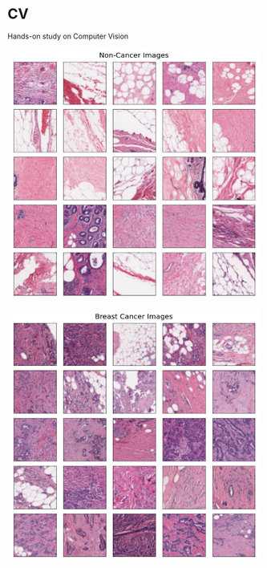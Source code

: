 # CV
Hands-on study on Computer Vision 

![....](https://github.com/gimoonnam/CV/blob/main/non-Cancer-Images.png)

![....](https://github.com/gimoonnam/CV/blob/main/Cancer-Images.png)


